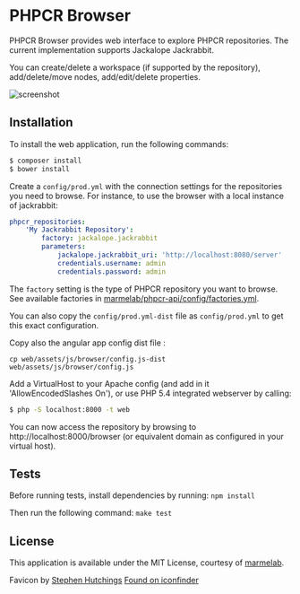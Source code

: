 PHPCR Browser
=============

PHPCR Browser provides web interface to explore PHPCR repositories. The current implementation supports Jackalope Jackrabbit.

You can create/delete a workspace (if supported by the repository), add/delete/move nodes, add/edit/delete properties.

![screenshot](http://marmelab.com/phpcr-browser/img/screenshot.png)

Installation
------------

To install the web application, run the following commands:

```sh
$ composer install
$ bower install
```

Create a `config/prod.yml` with the connection settings for the repositories you need to browse. For instance, to use the browser with a local instance of jackrabbit:

```yml
phpcr_repositories:
    'My Jackrabbit Repository':
        factory: jackalope.jackrabbit
        parameters:
            jackalope.jackrabbit_uri: 'http://localhost:8080/server'
            credentials.username: admin
            credentials.password: admin
```

The `factory` setting is the type of PHPCR repository you want to browse. See available factories in [marmelab/phpcr-api/config/factories.yml](https://github.com/marmelab/phpcr-api/blob/master/config/factories.yml).

You can also copy the `config/prod.yml-dist` file as `config/prod.yml` to get this exact configuration.

Copy also the angular app config dist file :

```
cp web/assets/js/browser/config.js-dist web/assets/js/browser/config.js
```

Add a VirtualHost to your Apache config (and add in it 'AllowEncodedSlashes On'), or use PHP 5.4 integrated webserver by calling:

```sh
$ php -S localhost:8000 -t web
```

You can now access the repository by browsing to http://localhost:8000/browser (or equivalent domain as configured in your virtual host).

Tests
-----

Before running tests, install dependencies by running: `npm install`

Then run the following command: `make test`

License
-------

This application is available under the MIT License, courtesy of [marmelab](http://marmelab.com).

Favicon by [Stephen Hutchings](http://typicons.com/) [Found on iconfinder](https://www.iconfinder.com/icons/216194/eye_icon#size=32)
